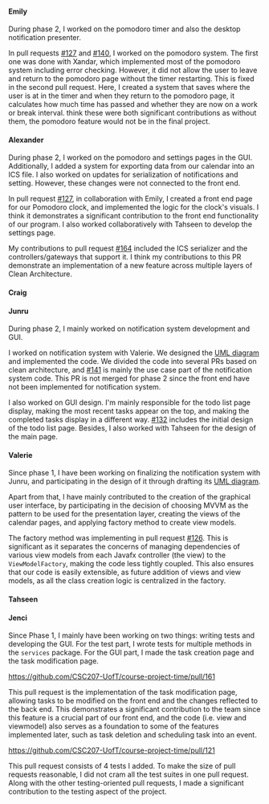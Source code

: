 #### Emily
During phase 2, I worked on the pomodoro timer and also the desktop notification presenter.

In pull requests [#127](https://github.com/CSC207-UofT/course-project-time/pull/127) and [#140](https://github.com/CSC207-UofT/course-project-time/pull/140), 
I worked on the pomodoro system. 
The first one was done with Xandar, which implemented most of the pomodoro system including error checking. However, it did not allow the user to leave and return to the pomodoro page without the timer restarting. This is fixed in the second pull request. Here, I created a system that saves where the user is at in the timer and when they return
to the pomodoro page, it calculates how much time has passed and whether they are now on a work or break interval. think these were both significant contributions as without them, the pomodoro feature would not be in the final project.

#### Alexander

During phase 2, I worked on the pomodoro and settings pages in the GUI. Additionally, I added a system for exporting data from our calendar into an ICS file. 
I also worked on updates for serialization of notifications and setting. However, these changes were not connected to the front end.

In pull request [#127](https://github.com/CSC207-UofT/course-project-time/pull/127), in collaboration with Emily, I created a front end page for our Pomodoro clock, and implemented the logic for the clock's visuals. 
I think it demonstrates a significant contribution to the front end functionality of our program. I also worked collaboratively with Tahseen to develop the settings page.

My contributions to pull request [#164](https://github.com/CSC207-UofT/course-project-time/pull/164) included the ICS serializer and the controllers/gateways that support it. 
I think my contributions to this PR demonstrate an implementation of a new feature across multiple layers of Clean Architecture.



#### Craig

#### Junru
During phase 2, I mainly worked on notification system development and GUI.

I worked on notification system with Valerie. We designed the [UML diagram](https://drive.google.com/file/d/1d6-EMS59UJDCOAwQ8ZjQiKCUdbTaeNX0/view) and implemented the code. We divided the code into several PRs based on clean architecture, and [#141](https://github.com/CSC207-UofT/course-project-time/pull/141) is mainly the use case part of the notification system code. This PR is not merged for phase 2 since the front end have not been implemented for notification system.

I also worked on GUI design. I'm mainly responsible for the todo list page display, making the most recent tasks appear on the top, and making the completed tasks display in a different way. [#132](https://github.com/CSC207-UofT/course-project-time/pull/132/files) includes the initial design of the todo list page.
Besides, I also worked with Tahseen for the design of the main page.

#### Valerie

Since phase 1, I have been working on finalizing the notification system with Junru, and participating
in the design of it through drafting its [UML diagram](https://drive.google.com/file/d/1d6-EMS59UJDCOAwQ8ZjQiKCUdbTaeNX0/view).

Apart from that, I have mainly contributed to the creation of the graphical user interface, by participating
in the decision of choosing MVVM as the pattern to be used for the presentation layer, creating the views of the
calendar pages, and applying factory method to create view models.

The factory method was implementing in pull request [#126](https://github.com/CSC207-UofT/course-project-time/pull/126).
This is significant as it separates the concerns of managing dependencies of various view models from each Javafx controller
(the view) to the `ViewModelFactory`, making the code less tightly coupled. This also ensures that our code is
easily extensible, as future addition of views and view models, as all the class creation logic is centralized in the factory. 


#### Tahseen

#### Jenci

Since Phase 1, I mainly have been working on two things: writing tests and developing the GUI. For the test part, 
I wrote tests for multiple methods in the `services` package. For the GUI part, I made the task creation page and the 
task modification page.

https://github.com/CSC207-UofT/course-project-time/pull/161

This pull request is the implementation of the task modification page, allowing tasks to be modified on the front end 
and the changes reflected to the back end. This demonstrates a significant contribution to the team since this feature 
is a crucial part of our front end, and the code (i.e. view and viewmodel) also serves as a foundation to some of the 
features implemented later, such as task deletion and scheduling task into an event.

https://github.com/CSC207-UofT/course-project-time/pull/121

This pull request consists of 4 tests I added. To make the size of pull requests reasonable, I did not cram all the 
test suites in one pull request. Along with the other testing-oriented pull requests, I made a significant contribution 
to the testing aspect of the project. 

